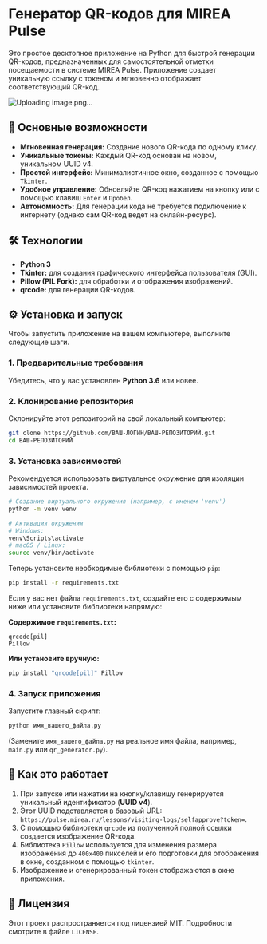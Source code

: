 # Генератор QR-кодов для MIREA Pulse

Это простое десктопное приложение на Python для быстрой генерации QR-кодов, предназначенных для самостоятельной отметки посещаемости в системе MIREA Pulse. Приложение создает уникальную ссылку с токеном и мгновенно отображает соответствующий QR-код.

![Uploading image.png…]()


## 🚀 Основные возможности

-   **Мгновенная генерация:** Создание нового QR-кода по одному клику.
-   **Уникальные токены:** Каждый QR-код основан на новом, уникальном UUID v4.
-   **Простой интерфейс:** Минималистичное окно, созданное с помощью `Tkinter`.
-   **Удобное управление:** Обновляйте QR-код нажатием на кнопку или с помощью клавиш `Enter` и `Пробел`.
-   **Автономность:** Для генерации кода не требуется подключение к интернету (однако сам QR-код ведет на онлайн-ресурс).

## 🛠️ Технологии

-   **Python 3**
-   **Tkinter:** для создания графического интерфейса пользователя (GUI).
-   **Pillow (PIL Fork):** для обработки и отображения изображений.
-   **qrcode:** для генерации QR-кодов.

## ⚙️ Установка и запуск

Чтобы запустить приложение на вашем компьютере, выполните следующие шаги.

### 1. Предварительные требования

Убедитесь, что у вас установлен **Python 3.6** или новее.

### 2. Клонирование репозитория

Склонируйте этот репозиторий на свой локальный компьютер:
```bash
git clone https://github.com/ВАШ-ЛОГИН/ВАШ-РЕПОЗИТОРИЙ.git
cd ВАШ-РЕПОЗИТОРИЙ
```

### 3. Установка зависимостей

Рекомендуется использовать виртуальное окружение для изоляции зависимостей проекта.

```bash
# Создание виртуального окружения (например, с именем 'venv')
python -m venv venv

# Активация окружения
# Windows:
venv\Scripts\activate
# macOS / Linux:
source venv/bin/activate
```

Теперь установите необходимые библиотеки с помощью `pip`:
```bash
pip install -r requirements.txt
```
Если у вас нет файла `requirements.txt`, создайте его с содержимым ниже или установите библиотеки напрямую:

**Содержимое `requirements.txt`:**
```
qrcode[pil]
Pillow
```

**Или установите вручную:**
```bash
pip install "qrcode[pil]" Pillow
```

### 4. Запуск приложения

Запустите главный скрипт:
```bash
python имя_вашего_файла.py
```
(Замените `имя_вашего_файла.py` на реальное имя файла, например, `main.py` или `qr_generator.py`).

## 🔧 Как это работает

1.  При запуске или нажатии на кнопку/клавишу генерируется уникальный идентификатор (**UUID v4**).
2.  Этот UUID подставляется в базовый URL: `https://pulse.mirea.ru/lessons/visiting-logs/selfapprove?token=`.
3.  С помощью библиотеки `qrcode` из полученной полной ссылки создается изображение QR-кода.
4.  Библиотека `Pillow` используется для изменения размера изображения до `400x400` пикселей и его подготовки для отображения в окне, созданном с помощью `tkinter`.
5.  Изображение и сгенерированный токен отображаются в окне приложения.

## 📄 Лицензия

Этот проект распространяется под лицензией MIT. Подробности смотрите в файле `LICENSE`.
